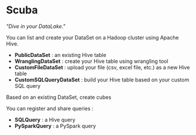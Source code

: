 # Scuba

*"Dive in your DataLake."*

You can list and create your DataSet on a Hadoop cluster using Apache Hive.

* **PublicDataSet** : an existing Hive table
* **WranglingDataSet** : create your Hive table using wrangling tool
* **CustomFileDataSet** : upload your file (csv, excel file, etc.) as a new Hive table
* **CustomSQLQueryDataSet** : build your Hive table based on your custom SQL query

Based on an existing DataSet, create cubes

You can register and share queries :
* **SQLQuery** : a Hive query
* **PySparkQuery** : a PySpark query



